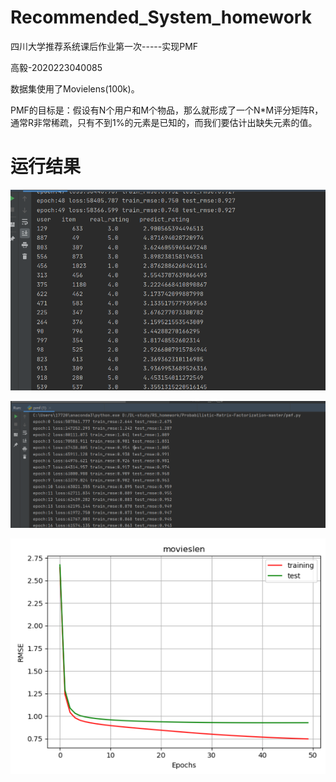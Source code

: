 # Recommended_System_homework

四川大学推荐系统课后作业第一次-----实现PMF

高毅-2020223040085

数据集使用了Movielens(100k)。

PMF的目标是：假设有N个用户和M个物品，那么就形成了一个N*M评分矩阵R，通常R非常稀疏，只有不到1%的元素是已知的，而我们要估计出缺失元素的值。

# 运行结果

![](predict.png)

![](train.png)

![](pmf.png)